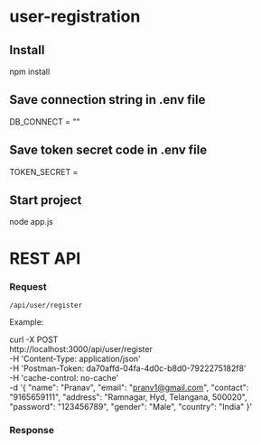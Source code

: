 # user-registration

## Install 
npm install

## Save connection string in .env file
DB_CONNECT = ""

## Save token secret code in .env file
TOKEN_SECRET = 

## Start project
node app.js


# REST API

### Request

`/api/user/register`

Example: 

curl -X POST \
  http://localhost:3000/api/user/register \
  -H 'Content-Type: application/json' \
  -H 'Postman-Token: da70affd-04fa-4d0c-b8d0-7922275182f8' \
  -H 'cache-control: no-cache' \
  -d '{
	"name": "Pranav",
	"email": "pranv1@gmail.com",
	"contact": "9165659111",
	"address": "Ramnagar, Hyd, Telangana, 500020",
	"password": "123456789",
	"gender": "Male",
	"country": "India"
}'



### Response